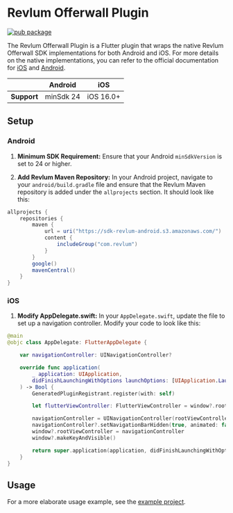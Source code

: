 # Revlum Offerwall Plugin

[![pub package](https://img.shields.io/pub/v/revlum_offerwall.svg)](https://pub.dev/packages/revlum_offerwall)

The Revlum Offerwall Plugin is a Flutter plugin that wraps the native Revlum Offerwall SDK implementations for both Android and iOS. For more details on the native implementations, you can refer to the official documentation for [iOS](https://developer.revlum.com/docs/ios) and [Android](https://developer.revlum.com/docs/revlum-android-sdk).

|             | Android | iOS   |
|-------------|---------|-------|
| **Support** | minSdk 24 | iOS 16.0+ |

## Setup

### Android

1. **Minimum SDK Requirement:**
   Ensure that your Android `minSdkVersion` is set to 24 or higher.

2. **Add Revlum Maven Repository:**
   In your Android project, navigate to your `android/build.gradle` file and ensure that the Revlum Maven repository is added under the `allprojects` section. It should look like this:

```gradle
allprojects {
    repositories {
        maven {
            url = uri("https://sdk-revlum-android.s3.amazonaws.com/")
            content {
                includeGroup("com.revlum")
            }
        }
        google()
        mavenCentral()
    }
}
```

### iOS

1. **Modify AppDelegate.swift:**
   In your `AppDelegate.swift`, update the file to set up a navigation controller. Modify your code to look like this:

```swift
@main
@objc class AppDelegate: FlutterAppDelegate {

    var navigationController: UINavigationController?

    override func application(
        _ application: UIApplication,
        didFinishLaunchingWithOptions launchOptions: [UIApplication.LaunchOptionsKey: Any]?
    ) -> Bool {
        GeneratedPluginRegistrant.register(with: self)

        let flutterViewController: FlutterViewController = window?.rootViewController as! FlutterViewController

        navigationController = UINavigationController(rootViewController: flutterViewController)
        navigationController?.setNavigationBarHidden(true, animated: false)
        window?.rootViewController = navigationController
        window?.makeKeyAndVisible()

        return super.application(application, didFinishLaunchingWithOptions: launchOptions)
    }
}
```

## Usage

For a more elaborate usage example, see the [example project](https://pub.dev/packages/revlum_offerwall/example).
